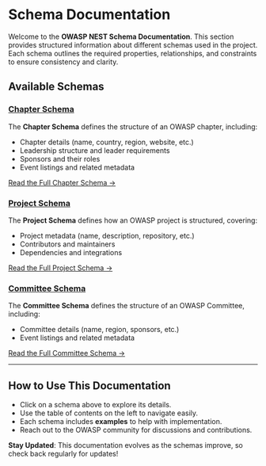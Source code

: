 # **Schema Documentation**

Welcome to the **OWASP NEST Schema Documentation**. This section provides structured information about different schemas used in the project. Each schema outlines the required properties, relationships, and constraints to ensure consistency and clarity.

## **Available Schemas**

###  [Chapter Schema](chapter.md)
The **Chapter Schema** defines the structure of an OWASP chapter, including:
<br>

-  Chapter details (name, country, region, website, etc.)
-  Leadership structure and leader requirements
-  Sponsors and their roles
-  Event listings and related metadata

 [Read the Full Chapter Schema →](chapter.md)

###  [Project Schema](project.md)
The **Project Schema** defines how an OWASP project is structured, covering:
<br>

-  Project metadata (name, description, repository, etc.)
-  Contributors and maintainers
-  Dependencies and integrations

 [Read the Full Project Schema →](project.md)

###  [Committee Schema](committee.md)
The **Committee Schema** defines the structure of an OWASP Committee, including:
<br>

-  Committee details (name, region, sponsors, etc.)
-  Event listings and related metadata

  [Read the Full Committee Schema →](committee.md)

---

##  **How to Use This Documentation**
- Click on a schema above to explore its details.
- Use the table of contents on the left to navigate easily.
- Each schema includes **examples** to help with implementation.
- Reach out to the OWASP community for discussions and contributions.

 **Stay Updated**: This documentation evolves as the schemas improve, so check back regularly for updates!